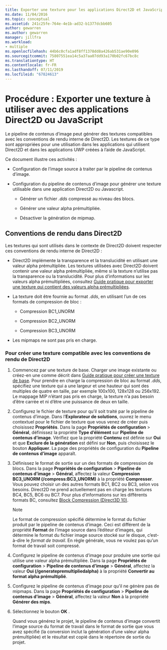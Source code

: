 ```yaml
---
title: Exporter une texture pour les applications Direct2D et JavaScript
ms.date: 11/04/2016
ms.topic: conceptual
ms.assetid: 241c25fe-764e-4e1b-ad32-b1377dcbb605
author: gewarren
ms.author: gewarren
manager: jillfra
ms.workload:
- multiple
ms.openlocfilehash: 44b6c0cfa1adf8ff1378dd8a426ab531ae90e096
ms.sourcegitcommit: 75807551ea14c5a37aa07dd93a170b02fc67bc8c
ms.translationtype: HT
ms.contentlocale: fr-FR
ms.lasthandoff: 07/11/2019
ms.locfileid: "67824613"
---
```

# <a name="how-to-export-a-texture-for-use-with-direct2d-or-javascript-apps"></a>Procédure : Exporter une texture à utiliser avec des applications Direct2D ou JavaScript

Le pipeline de contenus d’image peut générer des textures compatibles avec les conventions de rendu interne de Direct2D. Les textures de ce type sont appropriées pour une utilisation dans les applications qui utilisent Direct2D et dans les applications UWP créées à l’aide de JavaScript.

Ce document illustre ces activités :

- Configuration de l’image source à traiter par le pipeline de contenus d’image.

- Configuration du pipeline de contenus d’image pour générer une texture utilisable dans une application Direct2D ou Javascript.

  - Générer un fichier *.dds* compressé au niveau des blocs.

  - Générer une valeur alpha prémultipliée.

  - Désactiver la génération de mipmap.

## <a name="rendering-conventions-in-direct2d"></a>Conventions de rendu dans Direct2D

Les textures qui sont utilisés dans le contexte de Direct2D doivent respecter ces conventions de rendu interne de Direct2D :

- Direct2D implémente la transparence et la translucidité en utilisant une valeur alpha prémultipliée. Les textures utilisées avec Direct2D doivent contenir une valeur alpha prémultipliée, même si la texture n’utilise pas la transparence ou la translucidité. Pour plus d’informations sur les valeurs alpha prémultipliées, consultez [Guide pratique pour exporter une texture qui contient des valeurs alpha prémultipliées](../designers/how-to-export-a-texture-that-has-premultiplied-alpha.md).

- La texture doit être fournie au format *.dds*, en utilisant l’un de ces formats de compression de bloc :

  - Compression BC1_UNORM

  - Compression BC2_UNORM

  - Compression BC3_UNORM

- Les mipmaps ne sont pas pris en charge.

### <a name="to-create-a-texture-thats-compatible-with-direct2d-rendering-conventions"></a>Pour créer une texture compatible avec les conventions de rendu de Direct2D

1. Commencez par une texture de base. Charger une image existante ou créez-en une comme décrit dans [Guide pratique pour créer une texture de base](../designers/how-to-create-a-basic-texture.md). Pour prendre en charge la compression de bloc au format *.dds*, spécifiez une texture qui a une largeur et une hauteur qui sont des multiples de quatre en taille, par exemple 100x100, 128x128 ou 256x192. Le mappage MIP n’étant pas pris en charge, la texture n’a pas besoin d’être carrée et ni d’être une puissance de deux en taille.

2. Configurez le fichier de texture pour qu’il soit traité par le pipeline de contenus d’image. Dans l’**Explorateur de solutions**, ouvrez le menu contextuel pour le fichier de texture que vous venez de créer puis choisissez **Propriétés**. Dans la page **Propriétés de configuration** > **Général**, définissez la propriété **Type d’élément** sur **Pipeline de contenus d’image**. Vérifiez que la propriété **Contenu** est définie sur **Oui** et que **Exclure de la génération** est défini sur **Non**, puis choisissez le bouton **Appliquer**. La page des propriétés de configuration du **Pipeline de contenus d’image** apparaît.

3. Définissez le format de sortie sur un des formats de compression de blocs. Dans la page **Propriétés de configuration** > **Pipeline de contenus d’image** > **Général**, affectez la valeur **Compression BC3_UNORM (/compress:BC3_UNORM)** à la propriété **Compresser**. Vous pouvez choisir un des autres formats BC1, BC2 ou BC3, selon vos besoins. Direct2D ne prend actuellement pas en charge les textures BC4, BC5, BC6 ou BC7. Pour plus d’informations sur les différents formats BC, consultez [Block Compression (Direct3D 10)](/windows/desktop/direct3d10/d3d10-graphics-programming-guide-resources-block-compression).

   > [!NOTE]
   > Le format de compression spécifié détermine le format du fichier produit par le pipeline de contenus d’image. Ceci est différent de la propriété **Format** de l’image source dans l’éditeur d’images, qui détermine le format du fichier image source stocké sur le disque, c’est-à-dire le *format de travail*. En règle générale, vous ne voulez pas qu’un format de travail soit compressé.

4. Configurez le pipeline de contenus d’image pour produire une sortie qui utilise une valeur alpha prémultipliée. Dans la page **Propriétés de configuration** > **Pipeline de contenus d’image** > **Général**, affectez la valeur **Oui (/generatepremultipliedalpha)** à la propriété **Convertir au format alpha prémultiplié**.

5. Configurez le pipeline de contenus d’image pour qu’il ne génère pas de mipmaps. Dans la page **Propriétés de configuration** > **Pipeline de contenus d’image** > **Général**, affectez la valeur **Non** à la propriété **Générer des mips**.

6. Sélectionnez le bouton **OK** .

   Quand vous générez le projet, le pipeline de contenus d’image convertit l’image source du format de travail dans le format de sortie que vous avez spécifié (la conversion inclut la génération d’une valeur alpha prémultipliée) et le résultat est copié dans le répertoire de sortie du projet.
